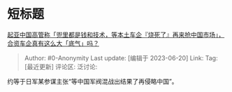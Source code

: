 # 短标题
[起亚中国高管称「兜里都是钱和技术，等本土车企『烧死了』再来抢中国市场」，合资车企真有这么大「底气」吗？](https://www.zhihu.com/question/606938136/answer/3081915461)

> Author: #0-Anonymity
> Last update: [编辑于 2023-06-20]
> Link:
> Tag: [最近更新]
> 评论区:
> 泛讨论:

约等于日军某参谋主张“等中国军阀混战出结果了再侵略中国”。